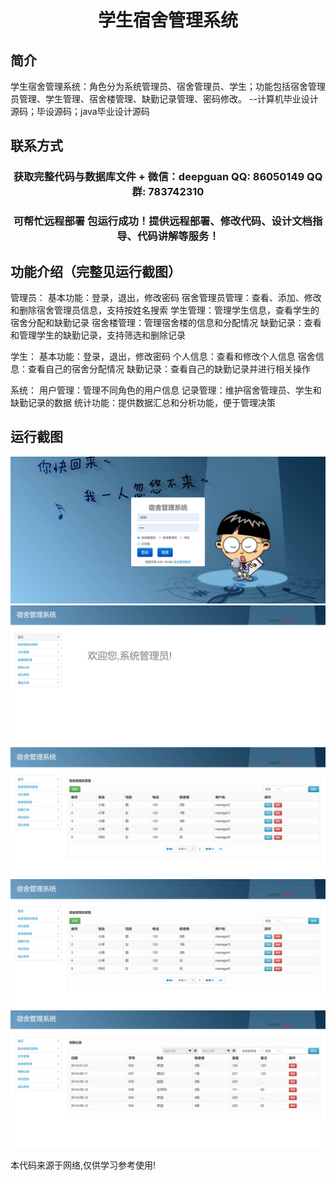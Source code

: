 <p><h1 align="center">学生宿舍管理系统</h1></p>

## 简介
学生宿舍管理系统：角色分为系统管理员、宿舍管理员、学生；功能包括宿舍管理员管理、学生管理、宿舍楼管理、缺勤记录管理、密码修改。    --计算机毕业设计源码；毕设源码；java毕业设计源码


## 联系方式
<p><h3 align="center">获取完整代码与数据库文件 + 微信：deepguan QQ: 86050149 QQ群: 783742310</h3></p>
<p><h3 align="center">可帮忙远程部署 包运行成功！提供远程部署、修改代码、设计文档指导、代码讲解等服务！</h3></p>

## 功能介绍（完整见运行截图）
管理员： 基本功能：登录，退出，修改密码 宿舍管理员管理：查看、添加、修改和删除宿舍管理员信息，支持按姓名搜索 学生管理：管理学生信息，查看学生的宿舍分配和缺勤记录 宿舍楼管理：管理宿舍楼的信息和分配情况 缺勤记录：查看和管理学生的缺勤记录，支持筛选和删除记录

学生： 基本功能：登录，退出，修改密码 个人信息：查看和修改个人信息 宿舍信息：查看自己的宿舍分配情况 缺勤记录：查看自己的缺勤记录并进行相关操作

系统： 用户管理：管理不同角色的用户信息 记录管理：维护宿舍管理员、学生和缺勤记录的数据 统计功能：提供数据汇总和分析功能，便于管理决策


## 运行截图
![](imgs/588112-20230205111430147-692261781.png)
![](imgs/588112-20230205111435214-655819726.png)
![](imgs/588112-20230205111439472-2072650193.png)
![](imgs/588112-20230205111443355-470922455.png)
![](imgs/588112-20230205111448126-1752236886.png)

<p>本代码来源于网络,仅供学习参考使用!</p>
